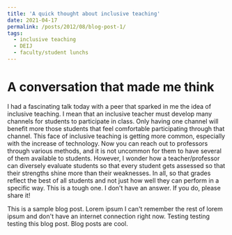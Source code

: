 ```yaml
---
title: 'A quick thought about inclusive teaching'
date: 2021-04-17
permalink: /posts/2012/08/blog-post-1/
tags:
  - inclusive teaching
  - DEIJ
  - faculty/student lunchs
---
```

A conversation that made me think
======
I had a fascinating talk today with a peer that sparked in me the idea of inclusive teaching. I mean that an inclusive teacher must develop many channels for students to participate in class. Only having one channel will benefit more those students that feel comfortable participating through that channel. This face of inclusive teaching is getting more common, especially with the increase of technology. Now you can reach out to professors through various methods, and it is not uncommon for them to have several of them available to students. However, I wonder how a teacher/professor can diversely evaluate students so that every student gets assessed so that their strengths shine more than their weaknesses. In all, so that grades reflect the best of all students and not just how well they can perform in a specific way. This is a tough one. I don't have an answer. If you do, please share it!

This is a sample blog post. Lorem ipsum I can't remember the rest of lorem ipsum and don't have an internet connection right now. Testing testing testing this blog post. Blog posts are cool.
